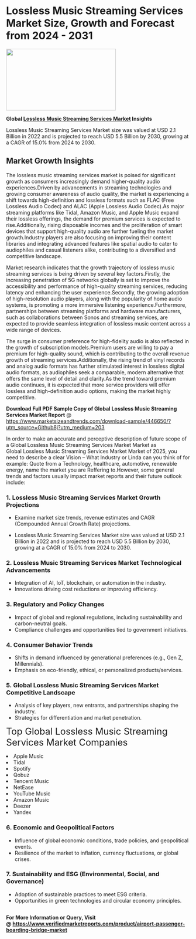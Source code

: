 <H1>Lossless Music Streaming Services Market Size, Growth and Forecast from 2024 - 2031</H1><img class="aligncenter size-medium wp-image-584254" src="https://thirdeyenews.in/wp-content/uploads/2024/09/Global-Market-Research-300x168.jpeg" alt="" width="300" height="168" /><p><strong>Global&nbsp;<a href="https://www.marketsizeandtrends.com/download-sample/446650/?utm_source=Github8j?utm_medium=203">Lossless Music Streaming Services Market</a> Insights</strong></p><p>Lossless Music Streaming Services Market size was valued at USD 2.1 Billion in 2022 and is projected to reach USD 5.5 Billion by 2030, growing at a CAGR of 15.0% from 2024 to 2030.</p><p><h2>Market Growth Insights</h2> <p>The lossless music streaming services market is poised for significant growth as consumers increasingly demand higher-quality audio experiences.Driven by advancements in streaming technologies and growing consumer awareness of audio quality, the market is experiencing a shift towards high-definition and lossless formats such as FLAC (Free Lossless Audio Codec) and ALAC (Apple Lossless Audio Codec).As major streaming platforms like Tidal, Amazon Music, and Apple Music expand their lossless offerings, the demand for premium services is expected to rise.Additionally, rising disposable incomes and the proliferation of smart devices that support high-quality audio are further fueling the market growth.Industry players are also focusing on improving their content libraries and integrating advanced features like spatial audio to cater to audiophiles and casual listeners alike, contributing to a diversified and competitive landscape.</p> <p>Market research indicates that the growth trajectory of lossless music streaming services is being driven by several key factors.Firstly, the increasing penetration of 5G networks globally is set to improve the accessibility and performance of high-quality streaming services, reducing latency and enhancing the user experience.Secondly, the growing adoption of high-resolution audio players, along with the popularity of home audio systems, is promoting a more immersive listening experience.Furthermore, partnerships between streaming platforms and hardware manufacturers, such as collaborations between Sonos and streaming services, are expected to provide seamless integration of lossless music content across a wide range of devices.</p> <p>The surge in consumer preference for high-fidelity audio is also reflected in the growth of subscription models.Premium users are willing to pay a premium for high-quality sound, which is contributing to the overall revenue growth of streaming services.Additionally, the rising trend of vinyl records and analog audio formats has further stimulated interest in lossless digital audio formats, as audiophiles seek a comparable, modern alternative that offers the same level of detail and clarity.As the trend toward premium audio continues, it is expected that more service providers will offer lossless and high-definition audio options, making the market highly competitive.</p> <p><span class=""><strong>Download Full PDF Sample Copy of Global Lossless Music Streaming Services Market Report</strong> @ <a href="https://www.marketsizeandtrends.com/download-sample/446650/?utm_source=Github8j?utm_medium=203" target="_blank">https://www.marketsizeandtrends.com/download-sample/446650/?utm_source=Github8j?utm_medium=203</a></span></p><p>In order to make an accurate and perceptive description of future scope of a Global&nbsp;Lossless Music Streaming Services Market Market as Global&nbsp;Lossless Music Streaming Services Market Market of 2025, you need to describe a clear Vision &ndash; What Industry or Linda can you think of for example: Quote from a Technology, healthcare, automotive, renewable energy, name the market you are Reffering to.However, some general trends and factors usually impact market reports and their future outlook include:</p><h3>1.&nbsp;<strong>Lossless Music Streaming Services Market Growth Projections</strong></h3><ul><li>Examine market size trends, revenue estimates and CAGR (Compounded Annual Growth Rate) projections.</li><li><p>Lossless Music Streaming Services Market size was valued at USD 2.1 Billion in 2022 and is projected to reach USD 5.5 Billion by 2030, growing at a CAGR of 15.0% from 2024 to 2030.</p></li></ul><h3>2.&nbsp;<strong>Lossless Music Streaming Services Market Technological Advancements</strong></h3><ul><li>Integration of AI, IoT, blockchain, or automation in the industry.</li><li>Innovations driving cost reductions or improving efficiency.</li></ul><h3>3.&nbsp;<strong>Regulatory and Policy Changes</strong></h3><ul><li>Impact of global and regional regulations, including sustainability and carbon-neutral goals.</li><li>Compliance challenges and opportunities tied to government initiatives.</li></ul><h3>4.&nbsp;<strong>Consumer Behavior Trends</strong></h3><ul><li>Shifts in demand influenced by generational preferences (e.g., Gen Z, Millennials).</li><li>Emphasis on eco-friendly, ethical, or personalized products/services.</li></ul><h3>5.&nbsp;<strong>Global Lossless Music Streaming Services Market Competitive Landscape</strong></h3><ul><li>Analysis of key players, new entrants, and partnerships shaping the industry.</li><li>Strategies for differentiation and market penetration.</li></ul><p data-pm-slice="1 1 []"><span style="color: inherit; font-family: inherit; font-size: 25px;">Top Global Lossless Music Streaming Services Market Companies</span></p><div class="" data-test-id=""><p><li>Apple Music</li><li> Tidal</li><li> Spotify</li><li> Qobuz</li><li> Tencent Music</li><li> NetEase</li><li> YouTube Music</li><li> Amazon Music</li><li> Deezer</li><li> Yandex</li></p></div><h3>6.&nbsp;<strong>Economic and Geopolitical Factors</strong></h3><ul><li>Influence of global economic conditions, trade policies, and geopolitical events.</li><li>Resilience of the market to inflation, currency fluctuations, or global crises.</li></ul><h3>7.&nbsp;<strong>Sustainability and ESG (Environmental, Social, and Governance)</strong></h3><ul><li>Adoption of sustainable practices to meet ESG criteria.</li><li>Opportunities in green technologies and circular economy principles.</li></ul><h2><strong style="font-size: 14px;">For More Information or Query, Visit @&nbsp;</strong><a style="background-color: #ffffff; font-size: 14px;" href="https://www.marketsizeandtrends.com/report/lossless-music-streaming-services-market/" target="_blank">https://www.verifiedmarketreports.com/product/airport-passenger-boarding-bridge-market</a></h2>